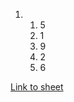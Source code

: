 
1. 
	1. 5
	2. 1
	3. 9
	4. 2
	5. 6



<a href = "https://learn-eu-central-1-prod-fleet01-xythos.content.blackboardcdn.com/5f16d636b7ae3/10184299?X-Blackboard-S3-Bucket=learn-eu-central-1-prod-fleet01-xythos&X-Blackboard-Expiration=1696269600000&X-Blackboard-Signature=ObmICjB%2B82PGVmPBWgXOqeb%2BQTWqvlQhVdUAu8UC0jk%3D&X-Blackboard-Client-Id=105017&X-Blackboard-S3-Region=eu-central-1&response-cache-control=private%2C%20max-age%3D21600&response-content-disposition=inline%3B%20filename%2A%3DUTF-8%27%27tutorial1.pdf&response-content-type=application%2Fpdf&X-Amz-Security-Token=IQoJb3JpZ2luX2VjEA0aDGV1LWNlbnRyYWwtMSJGMEQCIDCS4XYSQk2lkeYUMIu%2BjQh%2Bw1E7xL7aUqL3PHBRNcvoAiBcSox2%2BpQBPE3v0%2F83TbrvDy7sNFfYDRApGt0XZ9XsTCq%2BBQgWEAMaDDYzNTU2NzkyNDE4MyIMuOEwJwLsgJ5d0mJBKpsFJUh40Datmi%2BUbYXSPX8OfRzch78ZIvEupU6Aoj44GMklsBgdBovjrr2Kul0rfLv96cUDNq9wUJfKAr1SAICl9uCZTcdIg4UpIdElsCWS25GlZKsjp3eJFeLwpdy0oIaP63OCVlad0hBMV5rBHQPfezjE0rufmrXq2NqNmGmIPgfZZnruX%2BozQ4sTxTQ5rieoZq4gOwICZqJHHInygj%2FBeaPGVDfL8aELtqy3YcR9PRoE84ZdZmo5S2qc5V%2FHLthcnV9nEjK1%2Fd2pLkntYUXA8QOXoT7apj6qCjtzeTm5W1fzFWJidTb4%2FJ9HKwO1pVYSdrdofo56Pf%2FCOFdT77Q1gjogMcyBPlG3rxLw1eLD7%2BxMu7Iw07MbXFATnCvaEq8OTDesN%2FBqvJyeVKte%2BoxcgY1O2W7Z0OWo26ViBKmXZsN0MpGzcdj7cfF8EgX7tWqw427OwatfJT3JmwJcfGwgdwjJGCEXwE8PKHC6eVUZwN%2FsK5Wh456gd77ulhYO0tnQ7jvryIQtSxGzq5gvSg%2B9UhOSvC0b1U%2FXwK1cdZN31CaIKGOwUYcmedqdme5S1BmevRQLjsYcwHah%2FIoT5OVZ6s0bxFvWOwlmOXEeFCvztsqT9q7QPFf6PhLVlGsPHCEtPbxFutuqfuyRyeUEsicEpT0dTfyz27TPKE8jKd37R24CA27cExXxwaRWS%2BDvj29GAQfIssxr3OXsab8zz%2BcJwgWTrx%2FM0xZ0PRVZz30FXVwKPzt7jEecKMnSqTHUqbdkjjfyNlEqObmMGxvfi2xsuOyf5VP1q8N1MkmfpR26PnRE45VZiUZZ4UENShaE19c1M7eHbOXnx2Y0pyqLqAdpjJxPJCLkD3AcZixAGtJI7OPJINBukrG2m4wURTCQ8OqoBjqyAaVzTfi1pe2gWLeskm5Qpn0u2secqmZ4bDOuW9LgDGnQM5AqgP6Tikenf6usvxIMPxZweykVcIGHniP8niucsXxUOgF63rBihF7mTCTYf4VIGHkElje80p6dTXynk%2Bxie4YqJwcr3PvXF1%2FgzBeM6DOL2Oj2X%2Fz%2F%2FjSLA30i0gEZzsSuD0uDLBlY4JFLdOAw%2B781V%2BdMEv%2FMr19bVXnc5tQ7uwWzklBOKIehMh%2BGBJiYNGs%3D&X-Amz-Algorithm=AWS4-HMAC-SHA256&X-Amz-Date=20231002T120000Z&X-Amz-SignedHeaders=host&X-Amz-Expires=21600&X-Amz-Credential=ASIAZH6WM4PL2MH2FCDO%2F20231002%2Feu-central-1%2Fs3%2Faws4_request&X-Amz-Signature=21d35aa1224662623702d734cd37e27d1a33acc6fae4e09b5ad0d1f0debe6193"> Link to sheet </a>